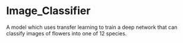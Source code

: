 # Image_Classifier
A model which uses transfer learning to train a deep network that can classify images of flowers into one of 12 species.
